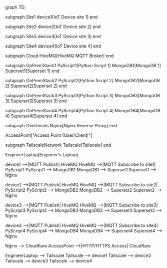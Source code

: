 graph TD;

  subgraph Site1
    device1[IoT Device site 1]
  end

  subgraph Site2
    device2[IoT Device site 2]
  end

  subgraph Site3
    device3[IoT Device site 3]
  end
  
  subgraph Site4
    device4[IoT Device site 4]
  end

  subgraph Cloud
    HiveMQ[HiveMQ MQTT Broker]
  end

  subgraph OnPremStack1
    PyScript1[Python Script 1]
    MongoDB1[MongoDB 1]
    Superset1[Superset 1]
  end

  subgraph OnPremStack2
    PyScript2[Python Script 2]
    MongoDB2[MongoDB 2]
    Superset2[Superset 2]
  end

  subgraph OnPremStack3
    PyScript3[Python Script 3]
    MongoDB3[MongoDB 3]
    Superset3[Superset 3]
  end
  
  subgraph OnPremStack4
    PyScript4[Python Script 4]
    MongoDB4[MongoDB 4]
    Superset4[Superset 4]
  end
  
  subgraph Overheads
    Nginx[Nginx Reverse Proxy]
  end

  AccessPoint["Access Point (User/Client)"]
  
  subgraph TailscaleNetwork
    Tailscale[Tailscale]
  end

  EngineerLaptop[Engineer's Laptop]

  device1 -->|MQTT Publish| HiveMQ
  HiveMQ -->|MQTT Subscribe to site1| PyScript1
  PyScript1 --> MongoDB1
  MongoDB1 --> Superset1
  Superset1 --> Nginx
  
  device2 -->|MQTT Publish| HiveMQ
  HiveMQ -->|MQTT Subscribe to site2| PyScript2
  PyScript2 --> MongoDB2
  MongoDB2 --> Superset2
  Superset2 --> Nginx
  
  device3 -->|MQTT Publish| HiveMQ
  HiveMQ -->|MQTT Subscribe to site3| PyScript3
  PyScript3 --> MongoDB3
  MongoDB3 --> Superset3
  Superset3 --> Nginx

  device4 -->|MQTT Publish| HiveMQ
  HiveMQ -->|MQTT Subscribe to site4| PyScript4
  PyScript4 --> MongoDB4
  MongoDB4 --> Superset4
  Superset4 --> Nginx

  Nginx --> Cloudflare
  AccessPoint -->|HTTP/HTTPS Access| Cloudflare
  
  EngineerLaptop --> Tailscale
  Tailscale --> device1
  Tailscale --> device2
  Tailscale --> device3
  Tailscale --> device4
